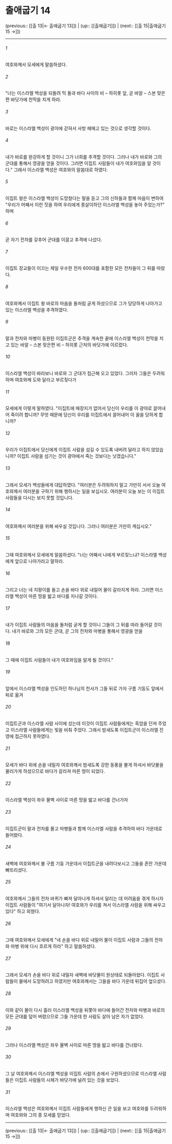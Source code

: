 # 출애굽기 14

(previous:: [[출 13|← 출애굽기 13]]) | (up:: [[출애굽기]]) | (next:: [[출 15|출애굽기 15 →]])

***




###### 1 

여호와께서 모세에게 말씀하셨다. 



###### 2 

"너는 이스라엘 백성을 되돌려 믹 돌과 바다 사이의 비 – 하히롯 앞, 곧 바알 – 스본 맞은편 바닷가에 천막을 치게 하라. 



###### 3 

바로는 이스라엘 백성이 광야에 갇혀서 사방 헤매고 있는 것으로 생각할 것이다. 



###### 4 

내가 바로를 완강하게 할 것이니 그가 너희를 추격할 것이다. 그러나 내가 바로와 그의 군대를 통해서 영광을 얻을 것이다. 그러면 이집트 사람들이 내가 여호와임을 알 것이다." 그래서 이스라엘 백성은 여호와의 말씀대로 하였다. 



###### 5 

이집트 왕은 이스라엘 백성이 도망쳤다는 말을 듣고 그의 신하들과 함께 마음이 변하여 "우리가 어째서 이런 짓을 하여 우리에게 종살이하던 이스라엘 백성을 놓아 주었는가?" 하며 



###### 6 

곧 자기 전차를 갖추어 군대를 이끌고 추격에 나섰다. 



###### 7 

이집트 장교들이 이끄는 제일 우수한 전차 600대를 포함한 모든 전차들이 그 뒤를 따랐다. 



###### 8 

여호와께서 이집트 왕 바로의 마음을 돌처럼 굳게 하셨으므로 그가 당당하게 나아가고 있는 이스라엘 백성을 추격하였다. 



###### 9 

말과 전차와 마병이 동원된 이집트군은 추격을 계속한 끝에 이스라엘 백성이 천막을 치고 있는 바알 – 스본 맞은편 비 – 하히롯 근처의 바닷가에 이르렀다. 



###### 10 

이스라엘 백성이 바라보니 바로와 그 군대가 접근해 오고 있었다. 그러자 그들은 두려워하며 여호와께 도와 달라고 부르짖다가 



###### 11 

모세에게 이렇게 말하였다. "이집트에 매장지가 없어서 당신이 우리를 이 광야로 끌어내어 죽이려 합니까? 무엇 때문에 당신이 우리를 이집트에서 끌어내어 이 꼴을 당하게 합니까? 



###### 12 

우리가 이집트에서 당신에게 이집트 사람을 섬길 수 있도록 내버려 달라고 하지 않았습니까? 이집트 사람을 섬기는 것이 광야에서 죽는 것보다는 낫겠습니다." 



###### 13 

그래서 모세가 백성들에게 대답하였다. "여러분은 두려워하지 말고 가만히 서서 오늘 여호와께서 여러분을 구하기 위해 행하시는 일을 보십시오. 여러분이 오늘 보는 이 이집트 사람들을 다시는 보지 못할 것입니다. 



###### 14 

여호와께서 여러분을 위해 싸우실 것입니다. 그러니 여러분은 가만히 계십시오." 



###### 15 

그때 여호와께서 모세에게 말씀하셨다. "너는 어째서 나에게 부르짖느냐? 이스라엘 백성에게 앞으로 나아가라고 말하라. 



###### 16 

그리고 너는 네 지팡이를 들고 손을 바다 위로 내밀어 물이 갈라지게 하라. 그러면 이스라엘 백성이 마른 땅을 밟고 바다를 지나갈 것이다. 



###### 17 

내가 이집트 사람들의 마음을 돌처럼 굳게 할 것이니 그들이 그 뒤를 따라 들어갈 것이다. 내가 바로와 그의 모든 군대, 곧 그의 전차와 마병을 통해서 영광을 얻을 



###### 18 

그 때에 이집트 사람들이 내가 여호와임을 알게 될 것이다." 



###### 19 

앞에서 이스라엘 백성을 인도하던 하나님의 천사가 그들 뒤로 가자 구름 기둥도 앞에서 뒤로 옮겨 



###### 20 

이집트군과 이스라엘 사람 사이에 섰는데 이것이 이집트 사람들에게는 흑암을 던져 주었고 이스라엘 사람들에게는 빛을 비춰 주었다. 그래서 밤새도록 이집트군이 이스라엘 진영에 접근하지 못하였다. 



###### 21 

모세가 바다 위에 손을 내밀자 여호와께서 밤새도록 강한 동풍을 불게 하셔서 바닷물을 물러가게 하셨으므로 바다가 갈라져 마른 땅이 되었다. 



###### 22 

이스라엘 백성이 좌우 물벽 사이로 마른 땅을 밟고 바다를 건너가자 



###### 23 

이집트군이 말과 전차를 몰고 마병들과 함께 이스라엘 사람을 추격하여 바다 가운데로 들어왔다. 



###### 24 

새벽에 여호와께서 불 구름 기둥 가운데서 이집트군을 내려다보시고 그들을 혼란 가운데 빠뜨리셨다. 



###### 25 

여호와께서 그들의 전차 바퀴가 빠져 달아나게 하셔서 달리는 데 어려움을 겪게 하시자 이집트 사람들이 "여기서 달아나자! 여호와가 우리를 쳐서 이스라엘 사람을 위해 싸우고 있다" 하고 외쳤다. 



###### 26 

그때 여호와께서 모세에게 "네 손을 바다 위로 내밀어 물이 이집트 사람과 그들의 전차와 마병 위에 다시 흐르게 하라" 하고 말씀하셨다. 



###### 27 

그래서 모세가 손을 바다 위로 내밀자 새벽에 바닷물이 원상태로 되돌아왔다. 이집트 사람들이 물에서 도망하려고 하였지만 여호와께서는 그들을 바다 가운데 뒤집어 엎으셨다. 



###### 28 

이와 같이 물이 다시 흘러 이스라엘 백성을 뒤쫓아 바다에 들어간 전차와 마병과 바로의 모든 군대를 덮어 버렸으므로 그들 가운데 한 사람도 살아 남은 자가 없었다. 



###### 29 

그러나 이스라엘 백성은 좌우 물벽 사이로 마른 땅을 밟고 바다를 건너왔다. 



###### 30 

그 날 여호와께서 이스라엘 백성을 이집트 사람의 손에서 구원하셨으므로 이스라엘 사람들은 이집트 사람들의 시체가 바닷가에 널려 있는 것을 보았다. 



###### 31 

이스라엘 백성은 여호와께서 이집트 사람들에게 행하신 큰 일을 보고 여호와를 두려워하며 여호와와 그의 종 모세를 믿었다.

***

(previous:: [[출 13|← 출애굽기 13]]) | (up:: [[출애굽기]]) | (next:: [[출 15|출애굽기 15 →]])
